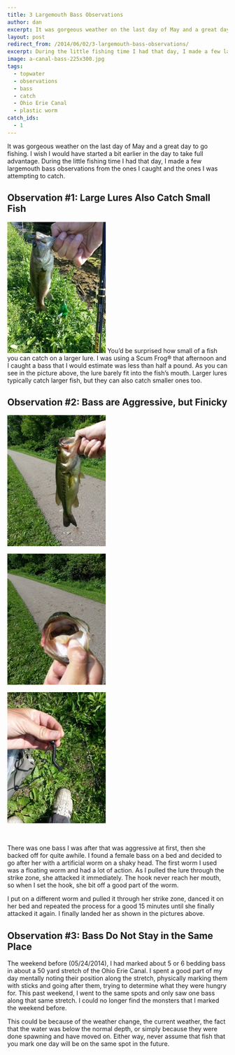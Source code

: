 ```yaml
---
title: 3 Largemouth Bass Observations
author: dan
excerpt: It was gorgeous weather on the last day of May and a great day to go fishing. During the little fishing time I had, I made a few observations about the largemouth bass I caught and was attempting to catch.
layout: post
redirect_from: /2014/06/02/3-largemouth-bass-observations/
excerpt: During the little fishing time I had that day, I made a few largemouth bass observations from the ones I caught and the ones I was attempting to catch.
image: a-canal-bass-225x300.jpg
tags:
  - topwater
  - observations
  - bass
  - catch
  - Ohio Erie Canal
  - plastic worm
catch_ids:
  - 1
---
```

It was gorgeous weather on the last day of May and a great day to go fishing. I wish I would have started a bit earlier in the day to take full advantage. During the little fishing time I had that day, I made a few largemouth bass observations from the ones I caught and the ones I was attempting to catch.

## Observation #1: Large Lures Also Catch Small Fish

<img class="aligncenter size-medium wp-image-286" src="/images/a-small-bass-on-a-Scum-Frog.jpg" alt="A small bass on a Scum Frog®" width="225" height="300" />
You&#8217;d be surprised how small of a fish you can catch on a larger lure. I was using a Scum Frog® that afternoon and I caught a bass that I would estimate was less than half a pound. As you can see in the picture above, the lure barely fit into the fish&#8217;s mouth. Larger lures typically catch larger fish, but they can also catch smaller ones too.

## Observation #2: Bass are Aggressive, but Finicky

<div id='gallery-10' class='gallery galleryid-282 gallery-columns-3 gallery-size-medium'>
  <dl class='gallery-item'>
    <dt class='gallery-icon portrait'>
      <img width="225" height="300" src="/images/a-canal-bass-225x300.jpg" class="attachment-medium" alt="A canal bass" />
    </dt>
  </dl>
  <dl class='gallery-item'>
    <dt class='gallery-icon portrait'>
      <img width="225" height="300" src="/images/mouth-of-a-canal-bass.jpg" class="attachment-medium" alt="Mouth of a canal bass" />
    </dt>
  </dl>
  <dl class='gallery-item'>
    <dt class='gallery-icon portrait'>
      <img width="225" height="300" src="/images/shaky-head-used-on-a-canal-bass.jpg" class="attachment-medium" alt="Shaky head used on a canal bass" />
    </dt>
  </dl>
  <br style="clear: both" />
</div>

There was one bass I was after that was aggressive at first, then she backed off for quite awhile. I found a female bass on a bed and decided to go after her with a artificial worm on a shaky head. The first worm I used was a floating worm and had a lot of action. As I pulled the lure through the strike zone, she attacked it immediately. The hook never reach her mouth, so when I set the hook, she bit off a good part of the worm.

I put on a different worm and pulled it through her strike zone, danced it on her bed and repeated the process for a good 15 minutes until she finally attacked it again. I finally landed her as shown in the pictures above.

## Observation #3: Bass Do Not Stay in the Same Place

The weekend before (05/24/2014), I had marked about 5 or 6 bedding bass in about a 50 yard stretch of the Ohio Erie Canal. I spent a good part of my day mentally noting their position along the stretch, physically marking them with sticks and going after them, trying to determine what they were hungry for. This past weekend, I went to the same spots and only saw one bass along that same stretch. I could no longer find the monsters that I marked the weekend before.

This could be because of the weather change, the current weather, the fact that the water was below the normal depth, or simply because they were done spawning and have moved on. Either way, never assume that fish that you mark one day will be on the same spot in the future.

